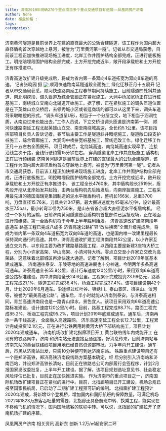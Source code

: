 ```yaml
---
title: 济南2019年明确270个重点项目多个重点交通项目有进展——凤凰网房产济南
author: None
date: 楼盘价格 : 
tags: 
categories: 
---
```

济南黄河隧道是目前世界上在建的直径最大的公轨合建隧道，该工程作为国内超大直径盾构首次穿越地上悬河，被誉为“万里黄河第一隧”。记者从市交通局获悉，目前该工程正加快推进现场施工进度，北岸工作井围护结构全部完成，正进行底板施工。明挖暗埋段围护结构全部完成，土方开挖完成近半，敞开段承载桩和土方开挖正有序推进中。
<!-- more -->
济青高速改扩建升级完成后，将成为省内第一条双向4车道拓宽为双向8车道的高速。 记者张晓园 摄
<img align="center" border="0" src="//s2.ifengimg.com/2019/02/16/b6ceb455f6bca74f7d334a53fb5512b1.jpg" />
顺河快速路南延隧道段全面施工 绿化迁移正月十五展开
记者从市交通局获悉，顺河快速路南延工程春节期间持续施工，目前隧道四处斜井通道、南北明挖段、调头匝道及综合管廊正在紧张施工，大涧中桥加宽桥正在进行桩基施工，南绕城立交南向北辅道开始施工。据了解，正在紧张施工的调头匝道位置是在下英雄山立交桥后，去领秀城小区或者逛商场的都可以从这里下来，调头车道将采取暗挖的形式。“调头车道呈U形，相当于一个分层立交，地下相当于涵洞性质，从南边过来也能出去。”工作人员说，下立交桥设调头匝道是济南第一例。
顺河快速路南延工程北起英雄山立交、南至南绕城高速，全长约5.1公里。该项目指挥部项目负责人告诉记者，春节后主要工作是隧道斜井暗挖施工，隧道敞口段支护桩施工，综合管廊施工，大涧沟中桥拼宽桩基施工，管线迁改工作。绿化迁移工作正月十五左右全面展开。
项目建成后，北绕城高速、南绕城高速实现牵手，连接沿线主次干路，全线行驶约需15分钟左右。
穿黄隧道北岸工作井底板施工 盾构机正在进行预组装
济南黄河隧道是目前世界上在建的直径最大的公轨合建隧道，该工程作为国内超大直径盾构首次穿越地上悬河，被誉为“万里黄河第一隧”。记者从市交通局获悉，目前该工程正加快推进现场施工进度，北岸工作井围护结构全部完成，正进行底板施工。明挖暗埋段围护结构全部完成，土方开挖完成近半，敞开段承载桩和土方开挖正有序推进中。
该工程全长4760米，其中盾构段长2519米，盾构段开挖从北岸始发井起始，由两台盾构机先后始发后，向南岸掘进施工。工程采用最先进的德国海瑞克集团制造的泥水平衡盾构机，整机长166米，总重3700吨，刀盘直径15.76米，刀具共计347把。最大掘进速度为45毫米/分钟，设计最高水压7.5bar，最小转弯半径为750米，是山东省首台超大直径泥水平衡盾构机。
经过一个多月的运输，日前济南黄河隧道首台盾构机首批部件已运抵现场，正在地面进行预组装。第一台盾构机将于今年上半年胜利始发。
济青高速改扩建济南段年底通车 路基工程已完成八成多
济青高速公路扩容“改头换面”全面升级完成后，将成为省内第一条双向4车道拓宽为双向8车道的高速，也是国内唯一改建里程最长保持双向通行的高速。其中，济青高速改扩建工程济南段共52公里，以小许家互通立交为界，以东段主要为改扩建路基路面工程，以西段主要是新建3座特大桥工程，分别为小许家高架、华山高架、小清河特大桥。零点立交至小许家立交改为高架路，这意味着北部城区再添快速大通道。记者了解到，项目计划2019年底基本建成通车。
济南通往泰安、乐陵等地的高速进展也十分神速，今明两年多条高速可通车。济泰高速全长55.9公里，设计行车速度120公里/小时，采用双向6车道高速公路标准建设。其中济南段全长24.6公里，工程累计完成投资23.99亿元，路基工程完成21.1%，隧道工程完成38.4%，桥涵工程完成37.4%。该项目建设期42个月，计划2020年6月通车。沿途经过红叶谷、锦绣川、泰山景区、徂徕山、汶河等，被誉为“最美高速公路”。通车后，半小时就能从济南到泰安。与济泰高速相同，青兰高速济南段也是一路青山绿水，景色宜人。该项目采用双向6车道高速公路标准建设，设计速度120公里/小时。目前，路基工程完成98.7%，路面工程完成85.2%，桥涵工程完成95.2%，项目计划2019年底建成通车。通车后，济南再添一条干线高速，
全面融入高速路网。
济乐高速南延工程全长12.7公里，工程累计完成投资12.1亿元，正在进行公铁两用跨黄河大桥下部结构施工，项目计划2020年建成通车。
济南机场改扩建北指廊项目开工 黄台联络线年内或能开工
在现有的铁路网中，济南
和济南站无法直接互通连接。好消息传来，目前济南站与济南东站的黄台联络线项目用地已经自然资源部审批，力争年内开工建设。通车后，市民从济南站出发，只需10分钟便可到达济南东站。
铁路重点建设项目还有一个是郑济高铁，郑济高铁济南段线路方案基本确定，经
后分别引入济南站和济南西站，并设郑济高铁长清站，目前正在铁路总公司内部履行会签程序，计划2月报国家发改委批复，上半年开工建设。据了解，该项目规划选址意见书、社会稳定风险评估已批复，目前正在加快推进实施。
作为济南市的重点项目之一，济南国际机场改扩建项目正在紧张的进行中。目前，北指廊项目已开工建设，机场总规已报至国家民航局，已启动了二期扩建工程预可研的编制。
北指廊扩建工程预计2020年建成，将新增12个登机桥，增加国内和国际航班的保障数量，可满足机场2022年1823万旅客吞吐量的需要，北指廊还具备航班中转、换乘工程，能实现在不移动飞机的情况下，国内国际旅客的联程中转。可以说，北指廊的扩建拉开了济南机场扩建的序幕。
                        
                        
                        
                        
                                        
                    
                    
                
                    
                    
                    
                
                    
                
凤凰网房产济南
相关资讯
高新东 创新
1.2万/㎡起安家二环
	                        
	                    
	                        
	                    
